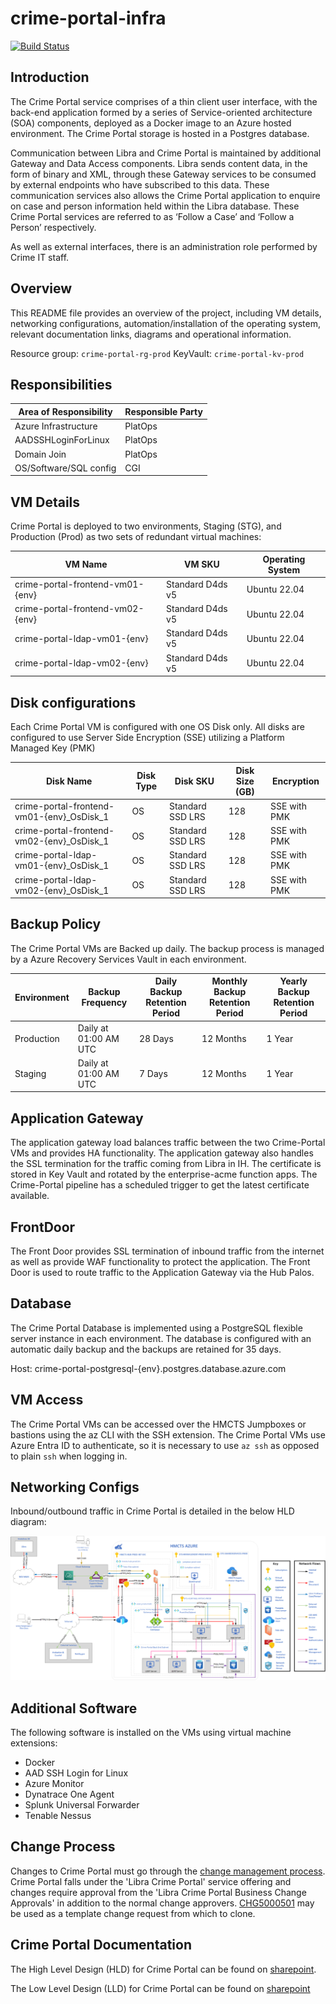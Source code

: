 # crime-portal-infra

[![Build Status](https://dev.azure.com/hmcts/PlatformOperations/_apis/build/status%2FHeritage%2FCrime%20Portal%2Fhmcts.crime-portal-infra?repoName=hmcts%2Fcrime-portal-infra&branchName=main)](https://dev.azure.com/hmcts/PlatformOperations/_build/latest?definitionId=860&repoName=hmcts%2Fcrime-portal-infra&branchName=main)

## Introduction

The Crime Portal service comprises of a thin client user interface, with the back-end application formed by a series of Service-oriented architecture (SOA) components, deployed as a Docker image to an Azure hosted environment. The Crime Portal storage is hosted in a Postgres database.

Communication between Libra and Crime Portal is maintained by additional Gateway and Data Access components. Libra sends content data, in the form of binary and XML, through these Gateway services to be consumed by external endpoints who have subscribed to this data. These communication services also allows the Crime Portal application to enquire on case and person information held within the Libra database. These Crime Portal services are referred to as ‘Follow a Case’ and ‘Follow a Person’ respectively. 

As well as external interfaces, there is an administration role performed by Crime IT staff. 

## Overview

This README file provides an overview of the project, including VM details, networking configurations, automation/installation of the operating system, relevant documentation links, diagrams and operational information.

Resource group: `crime-portal-rg-prod`
KeyVault: `crime-portal-kv-prod`

## Responsibilities

| Area of Responsibility                        | Responsible Party |
| --------------------------------------------- | ----------------- |
| Azure Infrastructure                          | PlatOps           |
| AADSSHLoginForLinux                           | PlatOps           |
| Domain Join                                   | PlatOps           |
| OS/Software/SQL config                        | CGI               |

## VM Details

Crime Portal is deployed to two environments, Staging (STG), and Production (Prod) as two sets of redundant virtual machines:


| VM Name                          | VM SKU           | Operating System |
| -------------------------------- | ---------------- | ---------------- |
| crime-portal-frontend-vm01-{env} | Standard D4ds v5 | Ubuntu 22.04     |
| crime-portal-frontend-vm02-{env} | Standard D4ds v5 | Ubuntu 22.04     |
| crime-portal-ldap-vm01-{env}     | Standard D4ds v5 | Ubuntu 22.04     |
| crime-portal-ldap-vm02-{env}     | Standard D4ds v5 | Ubuntu 22.04     |

## Disk configurations

Each Crime Portal VM is configured with one OS Disk only. All disks are configured to use Server Side Encryption (SSE) utilizing a Platform Managed Key (PMK)

| Disk Name                                 | Disk Type | Disk SKU         | Disk Size (GB) | Encryption   |
| ----------------------------------------- | --------- | ---------------- | -------------- | ------------ |
| crime-portal-frontend-vm01-{env}_OsDisk_1 | OS        | Standard SSD LRS | 128            | SSE with PMK |
| crime-portal-frontend-vm02-{env}_OsDisk_1 | OS        | Standard SSD LRS | 128            | SSE with PMK |
| crime-portal-ldap-vm01-{env}_OsDisk_1     | OS        | Standard SSD LRS | 128            | SSE with PMK |
| crime-portal-ldap-vm02-{env}_OsDisk_1     | OS        | Standard SSD LRS | 128            | SSE with PMK |

## Backup Policy


The Crime Portal VMs are Backed up daily. The backup process is managed by a Azure Recovery Services Vault in each environment.

| Environment | Backup Frequency      | Daily Backup Retention Period | Monthly Backup Retention Period | Yearly Backup Retention Period |
| ----------- | --------------------- | ----------------------------- | ------------------------------- | ------------------------------ |
| Production  | Daily at 01:00 AM UTC | 28 Days                       | 12 Months                       | 1 Year                         |
| Staging     | Daily at 01:00 AM UTC | 7 Days                        | 12 Months                       | 1 Year                         |

## Application Gateway

The application gateway load balances traffic between the two Crime-Portal VMs and provides HA functionality. The application gateway also handles the SSL termination for the traffic coming from Libra in IH. The certificate is stored in Key Vault and rotated by the enterprise-acme function apps. The Crime-Portal pipeline has a scheduled trigger to get the latest certificate available.

## FrontDoor

The Front Door provides SSL termination of inbound traffic from the internet as well as provide WAF functionality to protect the application. The Front Door is used to route traffic to the Application Gateway via the Hub Palos.

## Database

The Crime Portal Database is implemented using a PostgreSQL flexible server instance in each environment. The database is configured with an automatic daily backup and the backups are retained for 35 days.

Host: crime-portal-postgresql-{env}.postgres.database.azure.com

## VM Access

The Crime Portal VMs can be accessed over the HMCTS Jumpboxes or bastions using the az CLI with the SSH extension. The Crime Portal VMs use Azure Entra ID to authenticate, so it is necessary to use `az ssh` as opposed to plain `ssh` when logging in.

## Networking Configs

Inbound/outbound traffic in Crime Portal is detailed in the below HLD diagram:

![A Design diagram detailing the inbound, outbound and internal traffic flows within the Crime Portal infrastructure, listing relevant ports and services](images/HLD.png)

## Additional Software

The following software is installed on the VMs using virtual machine extensions:

- Docker
- AAD SSH Login for Linux
- Azure Monitor
- Dynatrace One Agent
- Splunk Universal Forwarder
- Tenable Nessus

## Change Process

Changes to Crime Portal must go through the [change management process](https://hmcts.github.io/ops-runbooks/Change-Requests/How-to-raise-a-Change-request.html#raise-a-change-request). Crime Portal falls under the 'Libra Crime Portal' service offering and changes require approval from the 'Libra Crime Portal Business Change Approvals' in addition to the normal change approvers. [CHG5000501](https://mojcppprod.service-now.com/nav_to.do?uri=change_request.do?sys_id=eb3e7d301bb2841cd9b81f4c2e4bcbed) may be used as a template change request from which to clone.

## Crime Portal Documentation

The High Level Design (HLD) for Crime Portal can be found on [sharepoint](https://justiceuk.sharepoint.com/:w:/r/sites/DTSPlatformOperations/_layouts/15/Doc.aspx?sourcedoc=%7BF287484A-1A51-4E9E-AB75-8E33B3F49924%7D&file=DLRM%20Crime%20Portal%20HLD%20v1.0%20-%20Copy.docx&action=default&mobileredirect=true).

The Low Level Design (LLD) for Crime Portal can be found on [sharepoint](https://justiceuk.sharepoint.com/:w:/r/sites/DTSPlatformOperations/_layouts/15/Doc.aspx?sourcedoc=%7BD7D28853-C4B6-4A1C-ADDE-BD2C888256EC%7D&file=HMCTS%20Crime%20Portal%20LLD%20v0.4%20-%20Copy.docx&action=default&mobileredirect=true)